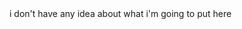 <div style.background_color: white>
  i don't have any idea about what i'm going to put here
</div>
